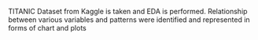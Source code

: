 TITANIC Dataset from Kaggle is taken and EDA is performed. Relationship between various variables and patterns were identified and represented in forms of chart and plots
